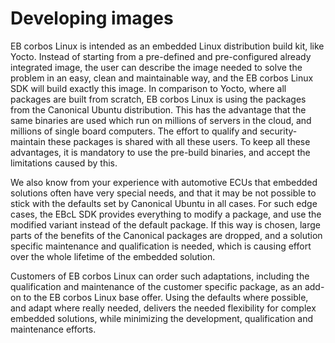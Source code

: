 # Developing images

EB corbos Linux is intended as an embedded Linux distribution build kit, like Yocto. Instead of starting from a pre-defined and pre-configured already integrated image, the user can describe the image needed to solve the problem in an easy, clean and maintainable way, and the EB corbos Linux SDK will build exactly this image. In comparison to Yocto, where all packages are built from scratch, EB corbos Linux is using the packages from the Canonical Ubuntu distribution. This has the advantage that the same binaries are used which run on millions of servers in the cloud, and millions of single board computers. The effort to qualify and security-maintain these packages is shared with all these users. To keep all these advantages, it is mandatory to use the pre-build binaries, and accept the limitations caused by this.

We also know from your experience with automotive ECUs that embedded solutions often have very special needs, and that it may be not possible to stick with the defaults set by Canonical Ubuntu in all cases. For such edge cases, the EBcL SDK provides everything to modify a package, and use the modified variant instead of the default package. If this way is chosen, large parts of the benefits of the Canonical packages are dropped, and a solution specific maintenance and qualification is needed, which is causing effort over the whole lifetime of the embedded solution. 

Customers of EB corbos Linux can order such adaptations, including the qualification and maintenance of the customer specific package, as an add-on to the EB corbos Linux base offer. Using the defaults where possible, and adapt where really needed, delivers the needed flexibility for complex embedded solutions, while minimizing the development, qualification and maintenance efforts.
